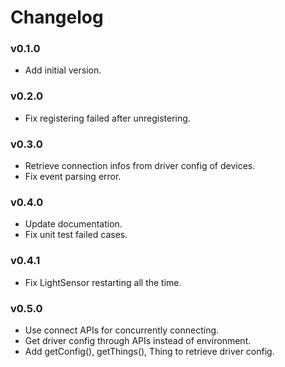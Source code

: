 # Changelog

### v0.1.0
* Add initial version.

### v0.2.0
* Fix registering failed after unregistering.

### v0.3.0
* Retrieve connection infos from driver config of devices.
* Fix event parsing error.

### v0.4.0
* Update documentation.
* Fix unit test failed cases.

### v0.4.1
* Fix LightSensor restarting all the time.

### v0.5.0
* Use connect APIs for concurrently connecting.
* Get driver config through APIs instead of environment.
* Add getConfig(), getThings(), Thing to retrieve driver config.
